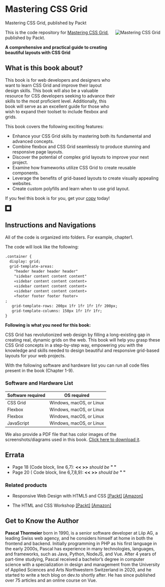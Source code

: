 # Mastering CSS Grid	
Mastering CSS Grid, published by Packt

<a href="https://www.packtpub.com/product/mastering-css-grid/9781804614846"><img src="https://static.packt-cdn.com/products/9781804614846/cover/smaller" alt="Mastering CSS Grid" height="256px" align="right"></a>

This is the code repository for [Mastering CSS Grid](https://www.packtpub.com/product/mastering-css-grid/9781804614846), published by Packt.

**A comprehensive and practical guide to creating beautiful layouts with CSS Grid**

## What is this book about?

This book is for web developers and designers who want to learn CSS Grid and improve their layout design skills. This book will also be a valuable resource for CSS developers seeking to advance their skills to the most proficient level. Additionally, this book will serve as an excellent guide for those who wish to expand their toolset to include flexbox and grids.

This book covers the following exciting features:

* Enhance your CSS Grid skills by mastering both its fundamental and advanced concepts.
* Combine flexbox and CSS Grid seamlessly to produce stunning and responsive page layouts.
* Discover the potential of complex grid layouts to improve your next project.
* Examine how frameworks utilize CSS Grid to create reusable components.
* Leverage the benefits of grid-based layouts to create visually appealing websites.
* Create custom polyfills and learn when to use grid layout.

If you feel this book is for you, get your [copy](https://www.amazon.com/Mastering-CSS-Grid-comprehensive-practical/dp/180461484X) today!

<a href="https://www.packtpub.com/?utm_source=github&utm_medium=banner&utm_campaign=GitHubBanner"><img src="https://raw.githubusercontent.com/PacktPublishing/GitHub/master/GitHub.png" 
alt="https://www.packtpub.com/" border="5" /></a>

## Instructions and Navigations
All of the code is organized into folders. For example, chapter1.

The code will look like the following:
```
.container {
  display: grid;
  grid-template-areas:
    "header header header header"
    "sidebar content content content"
    «sidebar content content content»
    «sidebar content content content»
    «sidebar content content content»
    «footer footer footer footer»
;
   grid-template-rows: 200px 1fr 1fr 1fr 1fr 200px;
   grid-template-columns: 150px 1fr 1fr 1fr;
}

```

**Following is what you need for this book:**

CSS Grid has revolutionized web design by filling a long-existing gap in creating real, dynamic grids on the web. This book will help you grasp these CSS Grid concepts in a step-by-step way, empowering you with the knowledge and skills needed to design beautiful and responsive grid-based layouts for your web projects.

With the following software and hardware list you can run all code files present in the book (Chapter 1-9).

### Software and Hardware List

| Software required                    | OS required                         |
| ------------------------------------ | ----------------------------------- |
| CSS Grid                             | Windows, macOS, or Linux            |
| Flexbox                              | Windows, macOS, or Linux            |
| Flexbox                              | Windows, macOS, or Linux            |
| JavaScript                           | Windows, macOS, or Linux            |


We also provide a PDF file that has color images of the screenshots/diagrams used in this book. [Click here to download it](https://packt.link/0FCcj).

## Errata
* Page 18 (Code block, line 6,7): **<< >>** _should be_ **" "**
* Page 20 ( Code block, line 6,7,8,9): **<< >>** _should be_ **" "**

### Related products <Other books you may enjoy>
* Responsive Web Design with HTML5 and CSS  [[Packt]](https://www.packtpub.com/product/responsive-web-design-with-html5-and-css-third-edition/9781839211560) [[Amazon]](https://www.amazon.in/Responsive-Web-Design-HTML5-CSS/dp/1839211563/ref=tmm_pap_swatch_0?_encoding=UTF8&qid=&sr=)

* The HTML and CSS Workshop  [[Packt]](https://www.packtpub.com/product/the-html-and-css-workshop/9781838824532) [[Amazon]](https://www.amazon.in/HTML-CSS-Workshop-Interactive-Approach/dp/1838824537/ref=tmm_pap_swatch_0?_encoding=UTF8&qid=&sr=)

## Get to Know the Author
**Pascal Thormeier** born in 1990, is a senior software developer at Liip AG, a leading Swiss web agency, and he considers himself at home in both the frontend and backend. Initially programming in PHP as his first language in the early 2000s, Pascal has experience in many technologies, languages, and frameworks, such as Java, Python, NodeJS, and Vue.
After 4 years of part-time studying, Pascal received a bachelor’s degree in computer science with a specialization in design and management from the University of Applied Sciences and Arts Northwestern Switzerland in 2020, and he started to write a tech blog on dev.to shortly after. He has since published over 75 articles and an online course on Vue.
